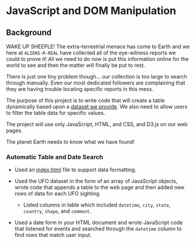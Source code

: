 # JavaScript and DOM Manipulation

## Background

WAKE UP SHEEPLE! The extra-terrestrial menace has come to Earth and we here at `ALIENS-R-REAL` have collected all of the eye-witness reports we could to prove it! All we need to do now is put this information online for the world to see and then the matter will finally be put to rest.

There is just one tiny problem though... our collection is too large to search through manually. Even our most dedicated followers are complaining that they are having trouble locating specific reports in this mess.

The purpose of this project is to write code that will create a table dynamically based upon a [dataset we provide](StarterCode/static/js/data.js). We also need to allow users to filter the table data for specific values. 

The project will use only JavaScript, HTML, and CSS, and D3.js on our web pages. 

The planet Earth needs to know what we have found!


### Automatic Table and Date Search

* Used an [index.html](StarterCode/index.html) file to support data formatting.

* Used the UFO dataset in the form of an array of JavaScript objects, wrote code that appends a table to the web page and then added new rows of data for each UFO sighting.

  * Listed columns in table which included `datetime`, `city`, `state`, `country`, `shape`, and `comment`.

* Used a date form in your HTML document and wrote JavaScript code that listened for events and searched through the `datetime` column to find rows that match user input.


